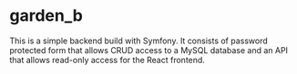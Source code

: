 # garden_b
This is a simple backend build with Symfony. 
It consists of password protected form that allows CRUD access to a MySQL database
and an API that allows read-only access for the React frontend.
